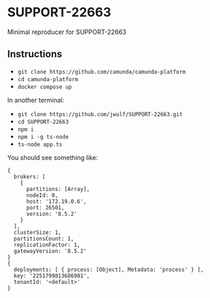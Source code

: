 # SUPPORT-22663

Minimal reproducer for SUPPORT-22663

## Instructions

* `git clone https://github.com/camunda/camunda-platform`
* `cd camunda-platform`
* `docker compose up`

In another terminal:

* `git clone https://github.com/jwulf/SUPPORT-22663.git`
* `cd SUPPORT-22663`
* `npm i`
* `npm i -g ts-node`
* `ts-node app.ts`

You should see something like: 

```
{
  brokers: [
    {
      partitions: [Array],
      nodeId: 0,
      host: '172.19.0.6',
      port: 26501,
      version: '8.5.2'
    }
  ],
  clusterSize: 1,
  partitionsCount: 1,
  replicationFactor: 1,
  gatewayVersion: '8.5.2'
}
{
  deployments: [ { process: [Object], Metadata: 'process' } ],
  key: '2251799813686981',
  tenantId: '<default>'
}
```